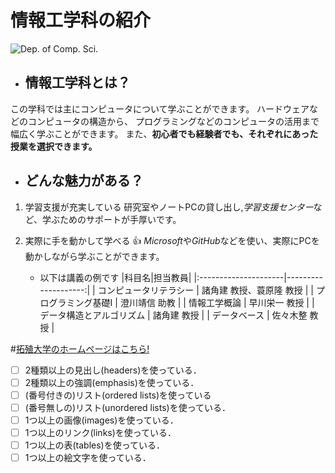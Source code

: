 # 情報工学科の紹介
<!-- Markdown記法を使って学科の紹介ページを作る -->

![Dep. of Comp. Sci.](https://feng.takushoku-u.ac.jp/albums/abm00004330.jpg "情報工学科")

- ## 情報工学科とは？
この学科では主にコンピュータについて学ぶことができます。
ハードウェアなどのコンピュータの構造から、
プログラミングなどのコンピュータの活用まで幅広く学ぶことができます。
また、**初心者でも経験者でも、それぞれにあった授業を選択できます。**


- ## どんな魅力がある？
1. 学習支援が充実している
   研究室やノートPCの貸し出し,*学習支援センター*など、学ぶためのサポートが手厚いです。

1. 実際に手を動かして学べる :+1:
   *Microsoft*や*GitHub*などを使い、実際にPCを動かしながら学ぶことができます。

    - 以下は講義の例です
    |科目名|担当教員|
    |:---------------------|--------------------:|
    | コンピュータリテラシー | 諸角建 教授、蓑原隆 教授 |
    | プログラミング基礎Ⅰ | 澄川靖信 助教 |
    | 情報工学概論 | 早川栄一 教授 |
    | データ構造とアルゴリズム | 諸角建 教授 |
    | データベース | 佐々木整 教授 |


#[拓殖大学のホームページはこちら!](http://www.takushoku-u.ac.jp "Takushoku University")


<!-- この部分より上に記述を追加して下のチェックボックスで確認する -->
- [ ] 2種類以上の見出し(headers)を使っている．
- [ ] 2種類以上の強調(emphasis)を使っている．
- [ ] (番号付きの)リスト(ordered lists)を使っている
- [ ] (番号無しの)リスト(unordered lists)を使っている．
- [ ] 1つ以上の画像(images)を使っている．
- [ ] 1つ以上のリンク(links)を使っている．
- [ ] 1つ以上の表(tables)を使っている．
- [ ] 1つ以上の絵文字を使っている．
